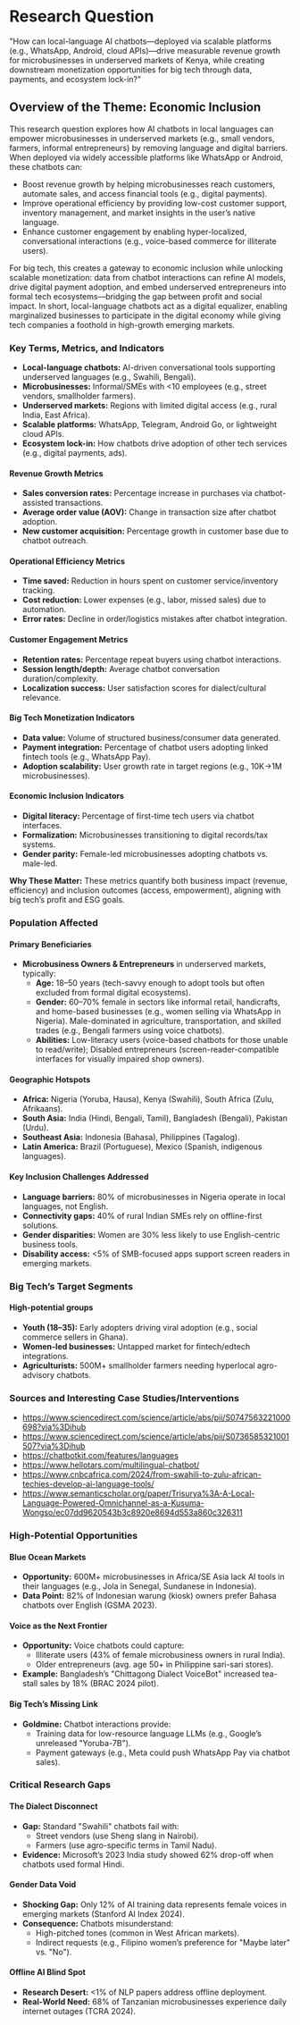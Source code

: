 # Research Question

"How can local-language AI chatbots—deployed via scalable platforms
(e.g., WhatsApp, Android, cloud APIs)—drive measurable revenue growth
for microbusinesses in underserved markets of Kenya, while creating downstream
monetization opportunities for big tech through data, payments, and ecosystem lock-in?"

## Overview of the Theme: Economic Inclusion

This research question explores how AI chatbots in local languages can empower
microbusinesses in underserved markets (e.g., small vendors, farmers, informal
entrepreneurs) by removing language and digital barriers. When deployed via widely
accessible platforms like WhatsApp or Android, these chatbots can:

* Boost revenue growth by helping microbusinesses reach customers, automate sales,
    and access financial tools (e.g., digital payments).
* Improve operational efficiency by providing low-cost customer support,
    inventory management, and market insights in the user’s native language.
* Enhance customer engagement by enabling hyper-localized, conversational
    interactions (e.g., voice-based commerce for illiterate users).
  
For big tech, this creates a gateway to economic inclusion while unlocking
scalable monetization: data from chatbot interactions can refine AI models,
drive digital payment adoption, and embed underserved entrepreneurs into formal
tech ecosystems—bridging the gap between profit and social impact.
In short, local-language chatbots act as a digital equalizer,
enabling marginalized businesses to participate in the digital economy while
giving tech companies a foothold in high-growth emerging markets.

### Key Terms, Metrics, and Indicators

* **Local-language chatbots:** AI-driven conversational tools supporting underserved
    languages (e.g., Swahili, Bengali).
* **Microbusinesses:** Informal/SMEs with <10 employees
    (e.g., street vendors, smallholder farmers).
* **Underserved markets:** Regions with limited digital access
    (e.g., rural India, East Africa).
* **Scalable platforms:** WhatsApp, Telegram, Android Go, or lightweight cloud APIs.
* **Ecosystem lock-in:** How chatbots drive adoption of other tech services
    (e.g., digital payments, ads).

#### Revenue Growth Metrics

* **Sales conversion rates:** Percentage increase in purchases via
  chatbot-assisted transactions.
* **Average order value (AOV):** Change in transaction size after chatbot adoption.
* **New customer acquisition:** Percentage growth in customer base due to
  chatbot outreach.

#### Operational Efficiency Metrics

* **Time saved:** Reduction in hours spent on customer service/inventory tracking.
* **Cost reduction:** Lower expenses (e.g., labor, missed sales) due to automation.
* **Error rates:** Decline in order/logistics mistakes after chatbot integration.

#### Customer Engagement Metrics

* **Retention rates:** Percentage repeat buyers using chatbot interactions.
* **Session length/depth:** Average chatbot conversation duration/complexity.
* **Localization success:** User satisfaction scores for dialect/cultural relevance.

#### Big Tech Monetization Indicators

* **Data value:** Volume of structured business/consumer data generated.
* **Payment integration:** Percentage of chatbot users adopting linked fintech tools
    (e.g., WhatsApp Pay).
* **Adoption scalability:** User growth rate in target regions (e.g., 10K→1M microbusinesses).

#### Economic Inclusion Indicators

* **Digital literacy:** Percentage of first-time tech users via chatbot interfaces.
* **Formalization:** Microbusinesses transitioning to digital records/tax systems.
* **Gender parity:** Female-led microbusinesses adopting chatbots vs. male-led.

**Why These Matter:** These metrics quantify both business impact
(revenue, efficiency) and inclusion outcomes (access, empowerment),
aligning with big tech’s profit and ESG goals.

### Population Affected

#### Primary Beneficiaries

* **Microbusiness Owners & Entrepreneurs** in underserved markets, typically:
  * **Age:** 18–50 years (tech-savvy enough to adopt tools but often excluded
  from formal
        digital ecosystems).
  * **Gender:** 60–70% female in sectors like informal retail, handicrafts, and home-based
        businesses (e.g., women selling via WhatsApp in Nigeria).
        Male-dominated in agriculture, transportation, and skilled trades
        (e.g., Bengali farmers using voice chatbots).
  * **Abilities:** Low-literacy users (voice-based chatbots for those unable to read/write);
        Disabled entrepreneurs (screen-reader-compatible interfaces for visually
        impaired shop owners).

#### Geographic Hotspots

* **Africa:** Nigeria (Yoruba, Hausa), Kenya (Swahili), South Africa (Zulu, Afrikaans).
* **South Asia:** India (Hindi, Bengali, Tamil), Bangladesh (Bengali), Pakistan (Urdu).
* **Southeast Asia:** Indonesia (Bahasa), Philippines (Tagalog).
* **Latin America:** Brazil (Portuguese), Mexico (Spanish, indigenous languages).

#### Key Inclusion Challenges Addressed

* **Language barriers:** 80% of microbusinesses in Nigeria operate in local languages,
    not English.
* **Connectivity gaps:** 40% of rural Indian SMEs rely on offline-first solutions.
* **Gender disparities:** Women are 30% less likely to use English-centric
  business tools.
* **Disability access:** <5% of SMB-focused apps support screen readers
  in emerging markets.

### Big Tech’s Target Segments

#### High-potential groups

* **Youth (18–35):** Early adopters driving viral adoption (e.g., social commerce
    sellers in Ghana).
* **Women-led businesses:** Untapped market for fintech/edtech integrations.
* **Agriculturists:** 500M+ smallholder farmers needing hyperlocal agro-advisory
  chatbots.

### Sources and Interesting Case Studies/Interventions

* <https://www.sciencedirect.com/science/article/abs/pii/S0747563221000698?via%3Dihub>
* <https://www.sciencedirect.com/science/article/abs/pii/S0736585321001507?via%3Dihub>
* <https://chatbotkit.com/features/languages>
* <https://www.hellotars.com/multilingual-chatbot/>
* <https://www.cnbcafrica.com/2024/from-swahili-to-zulu-african-techies-develop-ai-language-tools/>
* <https://www.semanticscholar.org/paper/Trisurya%3A-A-Local-Language-Powered-Omnichannel-as-a-Kusuma-Wongso/ec07dd9620543b3c8920e8694d553a860c326311>

### High-Potential Opportunities

#### Blue Ocean Markets

* **Opportunity:** 600M+ microbusinesses in Africa/SE Asia lack AI tools in their
    languages (e.g., Jola in Senegal, Sundanese in Indonesia).
* **Data Point:** 82% of Indonesian warung (kiosk) owners prefer Bahasa chatbots
    over English (GSMA 2023).

#### Voice as the Next Frontier

* **Opportunity:** Voice chatbots could capture:
  * Illiterate users (43% of female microbusiness owners in rural India).
  * Older entrepreneurs (avg. age 50+ in Philippine sari-sari stores).
* **Example:** Bangladesh’s "Chittagong Dialect VoiceBot" increased tea-stall
  sales by
    18% (BRAC 2024 pilot).

#### Big Tech’s Missing Link

* **Goldmine:** Chatbot interactions provide:
  * Training data for low-resource language LLMs (e.g., Google’s unreleased "Yoruba-7B").
  * Payment gateways (e.g., Meta could push WhatsApp Pay via chatbot sales).

### Critical Research Gaps

#### The Dialect Disconnect

* **Gap:** Standard "Swahili" chatbots fail with:
  * Street vendors (use Sheng slang in Nairobi).
  * Farmers (use agro-specific terms in Tamil Nadu).
* **Evidence:** Microsoft’s 2023 India study showed 62% drop-off when chatbots used
    formal Hindi.

#### Gender Data Void

* **Shocking Gap:** Only 12% of AI training data represents female voices in emerging
    markets (Stanford AI Index 2024).
* **Consequence:** Chatbots misunderstand:
  * High-pitched tones (common in West African markets).
  * Indirect requests (e.g., Filipino women’s preference for "Maybe later" vs. "No").

#### Offline AI Blind Spot

* **Research Desert:** <1% of NLP papers address offline deployment.
* **Real-World Need:** 68% of Tanzanian microbusinesses experience daily
  internet outages
    (TCRA 2024).
